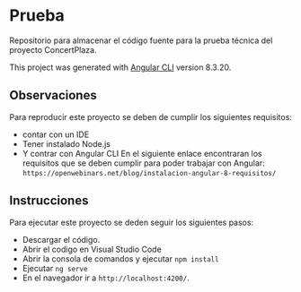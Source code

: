 # Prueba

Repositorio para almacenar el código fuente para la prueba técnica del proyecto ConcertPlaza.

This project was generated with [Angular CLI](https://github.com/angular/angular-cli) version 8.3.20.

## Observaciones
Para reproducir este proyecto se deben de cumplir los siguientes requisitos: 

- contar con un IDE
- Tener instalado Node.js
- Y contrar con Angular CLI
En el siguiente enlace encontraran los requisitos que se deben cumplir para poder trabajar con Angular:
`https://openwebinars.net/blog/instalacion-angular-8-requisitos/`

## Instrucciones

Para ejecutar este proyecto se deden seguir los siguientes pasos:

- Descargar el código.
- Abrir el codigo en Visual Studio Code
- Abrir la consola de comandos y ejecutar `npm install`
- Ejecutar `ng serve`
- En el navegador ir a `http://localhost:4200/`.
